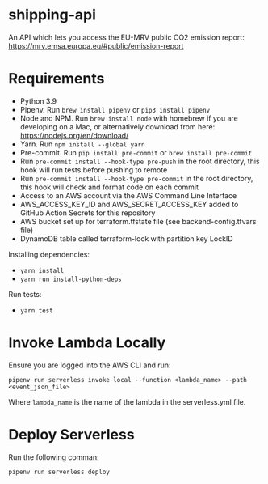# shipping-api

An API which lets you access the EU-MRV public CO2 emission report: https://mrv.emsa.europa.eu/#public/emission-report

# Requirements

- Python 3.9
- Pipenv. Run `brew install pipenv` or `pip3 install pipenv`
- Node and NPM. Run `brew install node` with homebrew if you are developing on a Mac, or alternatively download from here: https://nodejs.org/en/download/
- Yarn. Run `npm install --global yarn`
- Pre-commit. Run `pip install pre-commit` or `brew install pre-commit`
- Run `pre-commit install --hook-type pre-push` in the root directory, this hook will run tests before pushing to remote
- Run `pre-commit install --hook-type pre-commit` in the root directory, this hook will check and format code on each commit
- Access to an AWS account via the AWS Command Line Interface
- AWS_ACCESS_KEY_ID and AWS_SECRET_ACCESS_KEY added to GitHub Action Secrets for this repository
- AWS bucket set up for terraform.tfstate file (see backend-config.tfvars file)
- DynamoDB table called terraform-lock with partition key LockID

Installing dependencies:

- `yarn install`
- `yarn run install-python-deps`

Run tests:

- `yarn test`

# Invoke Lambda Locally

Ensure you are logged into the AWS CLI and run:

`pipenv run serverless invoke local --function <lambda_name> --path <event_json_file>`

Where `lambda_name` is the name of the lambda in the serverless.yml file.

# Deploy Serverless

Run the following comman:

`pipenv run serverless deploy`
